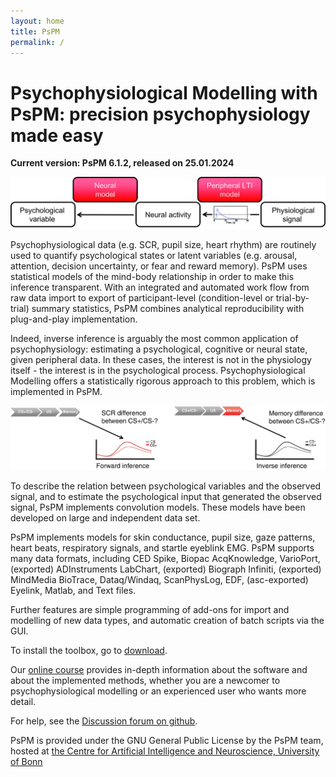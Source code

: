 ```yaml
---
layout: home
title: PsPM
permalink: /
---
```


# Psychophysiological Modelling with PsPM: precision psychophysiology made easy

**Current version: PsPM 6.1.2, released on 25.01.2024**

<img class="PsPM_Web" src="assets/images/PsPM_Website_Figure_1.jpg" type="image/jpg" alt="PsPM" >

Psychophysiological data (e.g. SCR, pupil size, heart rhythm) are routinely used to quantify psychological states or latent variables (e.g. arousal, attention, decision uncertainty, or fear and reward memory). PsPM uses statistical models of the mind-body relationship in order to make this inference transparent. With an integrated and automated work flow from raw data import to export of participant-level (condition-level or trial-by-trial) summary statistics, PsPM combines analytical reproducibility with plug-and-play implementation.

Indeed, inverse inference is arguably the most common application of psychophysiology: estimating a psychological, cognitive or neural state, given peripheral data. In these cases, the interest is not in the physiology itself - the interest is in the psychological process. Psychophysiological Modelling offers a statistically rigorous approach to this problem, which is implemented in PsPM.


<img class="PsPM_Web" src="assets/images/PsPM_Website_Figure_2.jpg" type="image/jpg" alt="PsPM" >


To describe the relation between psychological variables and the observed signal, and to estimate the psychological input that generated the observed signal, PsPM implements convolution models. These models have been developed on large and independent data set.

PsPM implements models for skin conductance, pupil size, gaze patterns, heart beats, respiratory signals, and startle eyeblink EMG. PsPM supports many data formats, including CED Spike, Biopac AcqKnowledge, VarioPort, (exported) ADInstruments LabChart, (exported) Biograph Infiniti, (exported) MindMedia BioTrace, Dataq/Windaq, ScanPhysLog, EDF, (asc-exported) Eyelink, Matlab, and Text files.

Further features are simple programming of add-ons for import and modelling of new data types, and automatic creation of batch scripts via the GUI.

To install the toolbox, go to [download](https://bachlab.github.io/PsPM/download/).

Our [online course](https://bachlab.github.io/PsPM/learn/) provides in-depth information about the software and about the implemented methods, whether you are a newcomer to psychophysiological modelling or an experienced user who wants more detail.

For help, see the [Discussion forum on github](https://github.com/bachlab/PsPM/discussions).

PsPM is provided under the GNU General Public License by the PsPM team, hosted at [the Centre for Artificial Intelligence and Neuroscience, University of Bonn](https://www.caian.uni-bonn.de/en/home)

